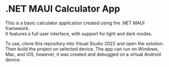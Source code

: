 # .NET MAUI Calculator App
This is a basic calculator application created using the .NET MAUI framework.<br>
It features a full user interface, with support for light and dark modes.

To use, clone this repository into Visual Studio 2022 and open the solution. Then build the project on selected device.
The app can run on Windows, Mac, and iOS, however, it was created and debugged on a virtual Android device.
